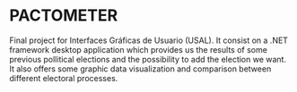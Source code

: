 # PACTOMETER
Final project for Interfaces Gráficas de Usuario (USAL). It consist on a .NET framework desktop application 
which provides us the results of some previous pollitical elections and the possibility to add the election we want. 
It also offers some graphic data visualization and comparison between different electoral processes.
